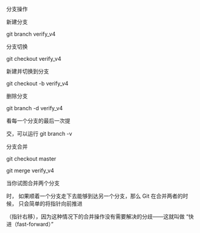 

分支操作

新建分支

git branch verify_v4

分支切换

git checkout verify_v4



新建并切换到分支

git checkout -b verify_v4 



删除分支

git branch -d  verify_v4



看每一个分支的最后一次提

交，可以运行 git branch -v



分支合并

git checkout master

git merge verify_v4

当你试图合并两个分支

时， 如果顺着一个分支走下去能够到达另一个分支，那么 Git 在合并两者的时候， 只会简单的将指针向前推进

（指针右移），因为这种情况下的合并操作没有需要解决的分歧——这就叫做 “快进（fast-forward）”